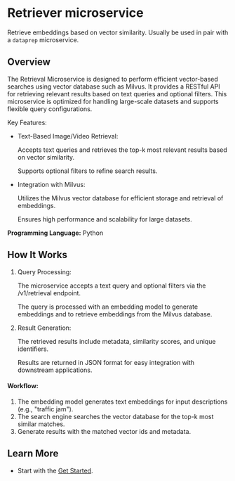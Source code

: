 # Retriever microservice

Retrieve embeddings based on vector similarity. Usually be used in pair with a `dataprep` microservice.

## Overview
The Retrieval Microservice is designed to perform efficient vector-based searches using vector database such as Milvus. It provides a RESTful API for retrieving relevant results based on text queries and optional filters. This microservice is optimized for handling large-scale datasets and supports flexible query configurations.

Key Features:

-    Text-Based Image/Video Retrieval:

        Accepts text queries and retrieves the top-k most relevant results based on vector similarity.

        Supports optional filters to refine search results.

-    Integration with Milvus:

        Utilizes the Milvus vector database for efficient storage and retrieval of embeddings.

        Ensures high performance and scalability for large datasets.


**Programming Language:** Python


## How It Works

1.    Query Processing:

        The microservice accepts a text query and optional filters via the /v1/retrieval endpoint.

        The query is processed with an embedding model to generate embeddings and to retrieve embeddings from the Milvus database.

2.    Result Generation:

        The retrieved results include metadata, similarity scores, and unique identifiers.

        Results are returned in JSON format for easy integration with downstream applications.

#### Workflow:
1.    The embedding model generates text embeddings for input descriptions (e.g., "traffic jam").
2.    The search engine searches the vector database for the top-k most similar matches.
3.    Generate results with the matched vector ids and metadata.


## Learn More
-    Start with the [Get Started](./get-started.md).